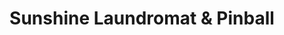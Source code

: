---
title: "Sunshine Laundromat & Pinball"
url: /brooklyn/sunshine-laundromat-and-pinball/
shop: laundry
---